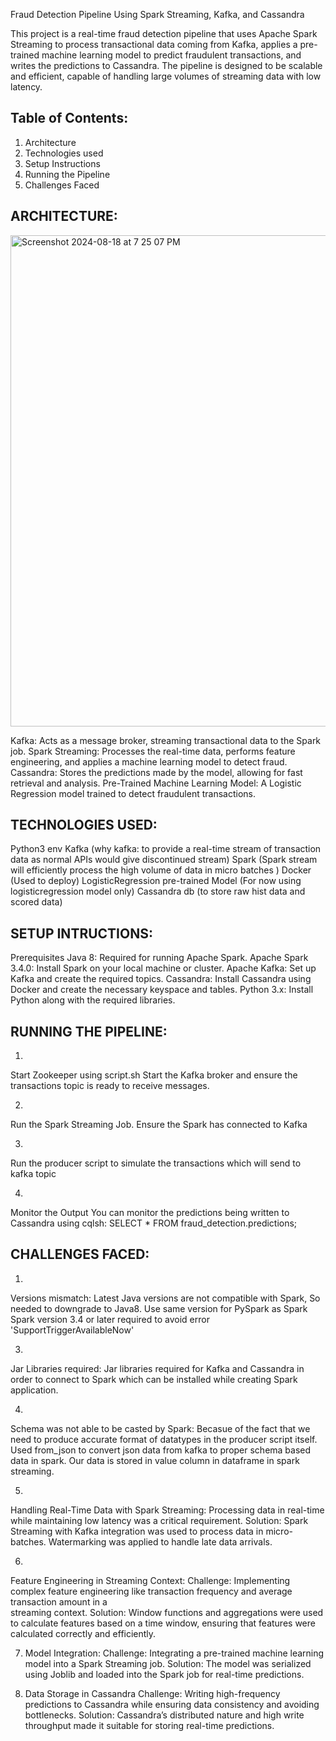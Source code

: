 Fraud Detection Pipeline Using Spark Streaming, Kafka, and Cassandra

This project is a real-time fraud detection pipeline that uses Apache Spark Streaming to process transactional data coming 
from Kafka, applies a pre-trained machine learning model to predict fraudulent transactions, and writes the predictions to 
Cassandra. The pipeline is designed to be scalable and efficient, capable of handling large volumes of streaming data with 
low latency.

Table of Contents:
-----------------
1. Architecture
2. Technologies used
3. Setup Instructions
4. Running the Pipeline
5. Challenges Faced


ARCHITECTURE:
------------
<img width="786" alt="Screenshot 2024-08-18 at 7 25 07 PM" src="https://github.com/user-attachments/assets/4297906f-29d6-4144-a7d7-e1c6d52fd955">

Kafka: Acts as a message broker, streaming transactional data to the Spark job.
Spark Streaming: Processes the real-time data, performs feature engineering, and applies a machine learning model to detect fraud.
Cassandra: Stores the predictions made by the model, allowing for fast retrieval and analysis.
Pre-Trained Machine Learning Model: A Logistic Regression model trained to detect fraudulent transactions.


TECHNOLOGIES USED:
-----------------
Python3 env
Kafka (why kafka: to provide a real-time stream of transaction data as normal APIs would give discontinued stream)
Spark (Spark stream will efficiently process the high volume of data in micro batches ) 
Docker (Used to deploy) 
LogisticRegression pre-trained Model (For now using logisticregression model only)
Cassandra db (to store raw hist data and scored data)


SETUP INTRUCTIONS:
-----------------
Prerequisites
Java 8: Required for running Apache Spark.
Apache Spark 3.4.0: Install Spark on your local machine or cluster.
Apache Kafka: Set up Kafka and create the required topics.
Cassandra: Install Cassandra using Docker and create the necessary keyspace and tables.
Python 3.x: Install Python along with the required libraries.


RUNNING THE PIPELINE:
--------------------
1.
Start Zookeeper using script.sh
Start the Kafka broker and ensure the transactions topic is ready to receive messages.

2.
Run the Spark Streaming Job. Ensure the Spark has connected to Kafka

3.
Run the producer script to simulate the transactions which will send to kafka topic

4.
Monitor the Output
You can monitor the predictions being written to Cassandra using cqlsh:
SELECT * FROM fraud_detection.predictions;


CHALLENGES FACED:
----------------
1.
Versions mismatch:
    Latest Java versions are not compatible with Spark, So needed to downgrade to Java8.
    Use same version for PySpark as Spark
    Spark version 3.4 or later required to avoid error 'SupportTriggerAvailableNow'

3.
Jar Libraries required:
    Jar libraries required for Kafka and Cassandra in order to connect to Spark which can be installed while creating Spark 
    application.

4.
Schema was not able to be casted by Spark:
    Becasue of the fact that we need to produce accurate format of datatypes in the producer script itself.
    Used from_json to convert json data from kafka to proper schema based data in spark.
    Our data is stored in value column in dataframe in spark streaming.

5.
Handling Real-Time Data with Spark Streaming:
    Processing data in real-time while maintaining low latency was a critical requirement.
    Solution: Spark Streaming with Kafka integration was used to process data in micro-batches. Watermarking was applied to 
    handle late data arrivals.
  
6.
Feature Engineering in Streaming Context:
    Challenge: Implementing complex feature engineering like transaction frequency and average transaction amount in a       
    streaming context.
    Solution: Window functions and aggregations were used to calculate features based on a time window, ensuring that features     were calculated correctly and efficiently.
  
7. Model Integration:
    Challenge: Integrating a pre-trained machine learning model into a Spark Streaming job.
    Solution: The model was serialized using Joblib and loaded into the Spark job for real-time predictions.

8. Data Storage in Cassandra
    Challenge: Writing high-frequency predictions to Cassandra while ensuring data consistency and avoiding bottlenecks.
    Solution: Cassandra’s distributed nature and high write throughput made it suitable for storing real-time predictions.
